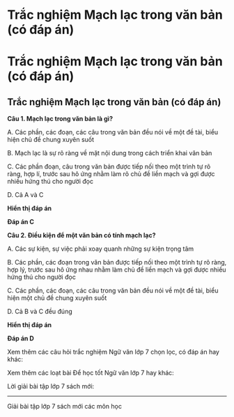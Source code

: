 # Trắc nghiệm Mạch lạc trong văn bản (có đáp án)

# Trắc nghiệm Mạch lạc trong văn bản (có đáp án)

## Trắc nghiệm Mạch lạc trong văn bản (có đáp án)

**Câu 1. Mạch lạc trong văn bản là gì?**

A. Các phần, các đoạn, các câu trong văn bản đều nói về một đề tài, biểu hiện chủ đề chung xuyên suốt

B. Mạch lạc là sự rõ ràng về mặt nội dung trong cách triển khai văn bản

C. Các phần đoạn, câu trong văn bản được tiếp nối theo một trình tự rõ ràng, hợp lí, trước sau hô ứng nhằm làm rõ chủ đề liền mạch và gợi được nhiều hứng thú cho người đọc

D. Cả A và C

**Hiển thị đáp án**

**Đáp án C**

**Câu 2. Điều kiện để một văn bản có tính mạch lạc?**

A. Các sự kiện, sự việc phải xoay quanh những sự kiện trọng tâm

B. Các phần, các đoạn trong văn bản được tiếp nối theo một trình tự rõ ràng, hợp lý, trước sau hô ứng nhau nhằm làm chủ đề liền mạch và gợi được nhiều hứng thú cho người đọc

C. Các phần, các đoạn, các câu trong văn bản đều nói về một đề tài, biểu hiện một chủ đề chung xuyên suốt

D. Cả B và C đều đúng

**Hiển thị đáp án**

**Đáp án D**

Xem thêm các câu hỏi trắc nghiệm Ngữ văn lớp 7 chọn lọc, có đáp án hay khác:

Xem thêm các loạt bài Để học tốt Ngữ văn lớp 7 hay khác:

Lời giải bài tập lớp 7 sách mới:

* * *

Giải bài tập lớp 7 sách mới các môn học
